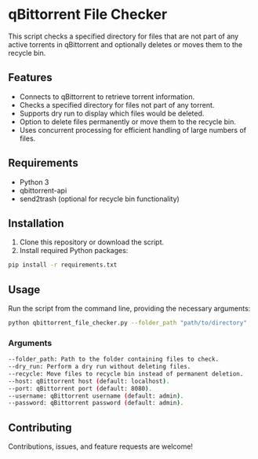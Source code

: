 # qBittorrent File Checker

This script checks a specified directory for files that are not part of any active torrents in qBittorrent and optionally deletes or moves them to the recycle bin.

## Features
- Connects to qBittorrent to retrieve torrent information.
- Checks a specified directory for files not part of any torrent.
- Supports dry run to display which files would be deleted.
- Option to delete files permanently or move them to the recycle bin.
- Uses concurrent processing for efficient handling of large numbers of files.

## Requirements
- Python 3
- qbittorrent-api
- send2trash (optional for recycle bin functionality)

## Installation
1. Clone this repository or download the script.
2. Install required Python packages:
```bash
pip install -r requirements.txt
```

## Usage

Run the script from the command line, providing the necessary arguments:
```bash
python qbittorrent_file_checker.py --folder_path "path/to/directory"
```

### Arguments  
```bash
--folder_path: Path to the folder containing files to check.
--dry_run: Perform a dry run without deleting files.
--recycle: Move files to recycle bin instead of permanent deletion.
--host: qBittorrent host (default: localhost).
--port: qBittorrent port (default: 8080).
--username: qBittorrent username (default: admin).
--password: qBittorrent password (default: admin).
```

## Contributing

Contributions, issues, and feature requests are welcome!
